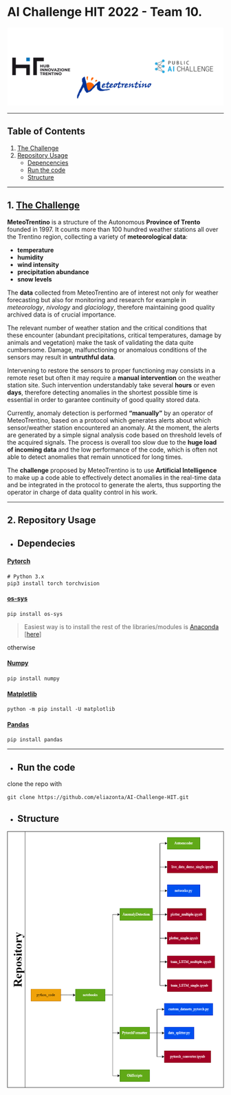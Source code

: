  # AI Challenge HIT 2022 - Team 10. 
![](/assets/title.png)

-----------------------
 ## Table of Contents  
1.  [The Challenge](#thechallenge)  
2. [Repository Usage](#repousage)
    - [Depencencies](#dependencies) 
    - [Run the code](#runthecode) 
    - [Structure](#repostructure)

-----------------------


<a name="thechallenge"/>

## 1. [The Challenge](https://www.trentinoinnovation.eu/innova/strumenti-per-innovazione/public-ai-challenge/)
**MeteoTrentino** is a structure of the Autonomous
**Province of Trento** founded in 1997. It counts
more than 100 hundred weather stations all over
the Trentino region, collecting a variety of **meteorological data**:
- **temperature** 
- **humidity** 
- **wind intensity**
- **precipitation abundance**
- **snow levels**

The **data** collected from MeteoTrentino are
of interest not only for weather forecasting but also
for monitoring and research for example in *meteorology*, *nivology* and *glaciology*, therefore maintaining good quality archived data is of crucial importance.

The relevant number of weather station and the
critical conditions that these encounter (abundant
precipitations, critical temperatures, damage by animals and vegetation) make the task of validating
the data quite cumbersome. Damage, malfunctioning or anomalous conditions of the sensors may result in **untruthful data**. 

Intervening to restore the
sensors to proper functioning may consists in a remote reset but often it may require a **manual intervention** on the weather station site. Such intervention understandably take several **hours** or even **days**, therefore detecting anomalies in the shortest possible time is essential in order to garantee continuity of good quality stored data.

Currently, anomaly detection is performed
**“manually”** by an operator of MeteoTrentino,
based on a protocol which generates alerts
about which sensor/weather station encountered an
anomaly. At the moment, the alerts are generated
by a simple signal analysis code based on threshold
levels of the acquired signals. The process is overall too slow due to the **huge load of incoming data**
and the low performance of the code, which is often
not able to detect anomalies that remain unnoticed
for long times.


The **challenge** proposed by MeteoTrentino is to
use **Artificial Intelligence** to make up a code able to
effectively detect anomalies in the real-time data
and be integrated in the protocol to generate the
alerts, thus supporting the operator in charge of data quality control in his work.

---------------
<a name="repousage" />

## 2. Repository Usage

<a name="dependencies" />

- ## Dependecies

#### [Pytorch](https://pytorch.org/get-started/locally/)
```shell
# Python 3.x
pip3 install torch torchvision
```

#### [os-sys](https://pypi.org/project/os-sys/#files)
```shell
pip install os-sys
```


>Easiest way is to install the rest of the libraries/modules is [Anaconda](https://docs.continuum.io/anaconda) [[here](https://docs.continuum.io/anaconda/install/)]

otherwise 

#### [Numpy](https://numpy.org/install/)
```shell
pip install numpy
```
#### [Matplotlib](https://matplotlib.org/stable/users/installing/index.html)
```shell
python -m pip install -U matplotlib
```
#### [Pandas](https://pandas.pydata.org/docs/getting_started/install.html)
```shell
pip install pandas
```

----------

<a name="runthecode" />

- ## Run the code
clone the repo with
```shell
git clone https://github.com/eliazonta/AI-Challenge-HIT.git
```

<a name="repostructure" />

- ## Structure
![](/CodeScheme.png)

<!-- ## Python code:
*python_code*  contiene:

* ` /python_code/notebooks/ ` per i notebooks
* ` /python_code/notebooks/DecisionTree ` codice con il test dell'*albero decisionale*
* ` /python_code/notebooks/AnomalyDetection ` codice per Anomaly Detection sui dati di una singola stazione
* ` /python_code/notebooks/TSF ` codice per il data splitting delle serie temporali
* ` /python_code/notebooks/converting script ` codice con il convertitore semi-automatico dei dataset

## how to run the notebooks on google colab: 
Clone the repository with its libraries
`
!git clone https://github.com/eliazonta/AI-Challenge-HIT
import sys
sys.path.append("/content/AI-Challenge-HIT/python_code/notebooks")
` 
-->


